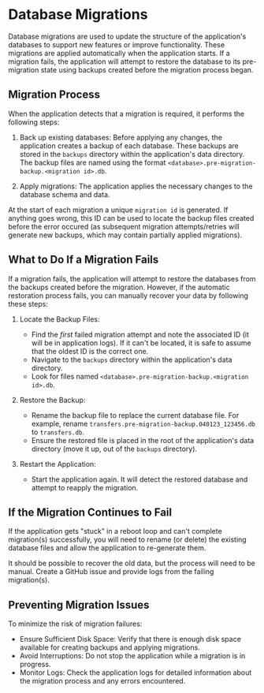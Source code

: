# Database Migrations

Database migrations are used to update the structure of the application's databases to support new features or improve functionality. These migrations are applied automatically when the application starts. If a migration fails, the application will attempt to restore the database to its pre-migration state using backups created before the migration process began.

## Migration Process

When the application detects that a migration is required, it performs the following steps:

1. Back up existing databases: Before applying any changes, the application creates a backup of each database. These backups are stored in the `backups` directory within the application's data directory. The backup files are named using the format `<database>.pre-migration-backup.<migration id>.db`.

2. Apply migrations: The application applies the necessary changes to the database schema and data.

At the start of each migration a unique `migration id` is generated. If anything goes wrong, this ID can be used to locate the backup files created before the error occured (as subsequent migration attempts/retries will generate new backups, which may contain partially applied migrations).

## What to Do If a Migration Fails

If a migration fails, the application will attempt to restore the databases from the backups created before the migration. However, if the automatic restoration process fails, you can manually recover your data by following these steps:

1. Locate the Backup Files:
   - Find the _first_ failed migration attempt and note the associated ID (it will be in application logs). If it can't be located, it is safe to assume that the oldest ID is the correct one.
   - Navigate to the `backups` directory within the application's data directory.
   - Look for files named `<database>.pre-migration-backup.<migration id>.db`.

2. Restore the Backup:
   - Rename the backup file to replace the current database file. For example, rename `transfers.pre-migration-backup.040123_123456.db` to `transfers.db`.
   - Ensure the restored file is placed in the root of the application's data directory (move it up, out of the `backups` directory).

3. Restart the Application:
   - Start the application again. It will detect the restored database and attempt to reapply the migration.

## If the Migration Continues to Fail

If the application gets "stuck" in a reboot loop and can't complete migration(s) successfully, you will need to rename (or delete) the existing database files and allow the application to re-generate them.

It should be possible to recover the old data, but the process will need to be manual. Create a GitHub issue and provide logs from the failing migration(s).

## Preventing Migration Issues

To minimize the risk of migration failures:

- Ensure Sufficient Disk Space: Verify that there is enough disk space available for creating backups and applying migrations.
- Avoid Interruptions: Do not stop the application while a migration is in progress.
- Monitor Logs: Check the application logs for detailed information about the migration process and any errors encountered.

